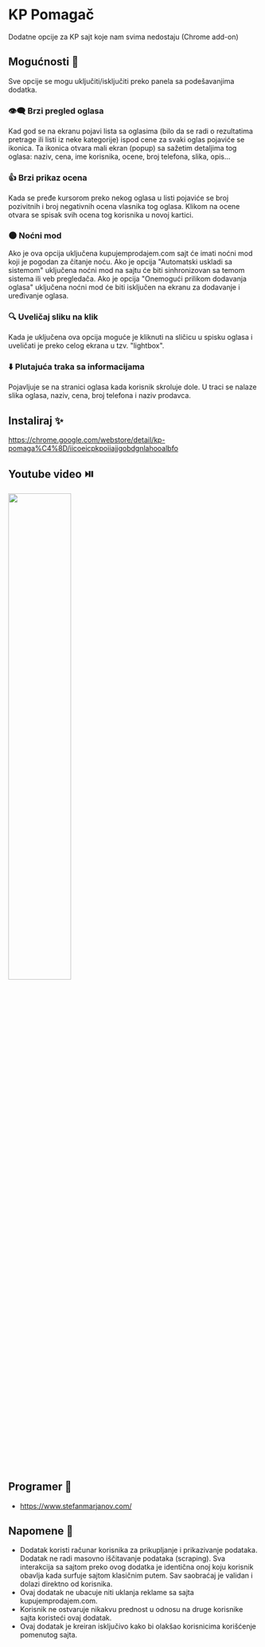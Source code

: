 # KP Pomagač
Dodatne opcije za KP sajt koje nam svima nedostaju (Chrome add-on)

## Mogućnosti :cake:
Sve opcije se mogu uključiti/isključiti preko panela sa podešavanjima dodatka.
### :eye_speech_bubble: Brzi pregled oglasa
Kad god se na ekranu pojavi lista sa oglasima (bilo da se radi o rezultatima pretrage ili listi iz neke kategorije) ispod cene za svaki oglas pojaviće se ikonica. Ta ikonica otvara mali ekran (popup) sa sažetim detaljima tog oglasa: naziv, cena, ime korisnika, ocene, broj telefona, slika, opis...
### :thumbsup: Brzi prikaz ocena
Kada se pređe kursorom preko nekog oglasa u listi pojaviće se broj pozivitnih i broj negativnih ocena vlasnika tog oglasa. Klikom na ocene otvara se spisak svih ocena tog korisnika u novoj kartici.
### :new_moon: Noćni mod
Ako je ova opcija uključena kupujemprodajem.com sajt će imati noćni mod koji je pogodan za čitanje noću. Ako je opcija "Automatski uskladi sa sistemom" uključena noćni mod na sajtu će biti sinhronizovan sa temom sistema ili veb pregledača. Ako je opcija "Onemogući prilikom dodavanja oglasa" uključena noćni mod će biti isključen na ekranu za dodavanje i uređivanje oglasa.
### :mag: Uveličaj sliku na klik
Kada je uključena ova opcija moguće je kliknuti na sličicu u spisku oglasa i uveličati je preko celog ekrana u tzv. "lightbox".
### :arrow_down: Plutajuća traka sa informacijama
Pojavljuje se na stranici oglasa kada korisnik skroluje dole. U traci se nalaze slika oglasa, naziv, cena, broj telefona i naziv prodavca.

## Instaliraj :sparkles:
https://chrome.google.com/webstore/detail/kp-pomaga%C4%8D/iicoeicpkpoiiajjgobdgnlahooalbfo

## Youtube video :play_or_pause_button:
[<img src="https://img.youtube.com/vi/3sPQS_QIwUk/maxresdefault.jpg" width="50%">](https://www.youtube.com/watch?v=3sPQS_QIwUk "Prikaz dodatka")

## Programer :wave:
- https://www.stefanmarjanov.com/

## Napomene :thought_balloon:
- Dodatak koristi računar korisnika za prikupljanje i prikazivanje podataka. Dodatak ne radi masovno iščitavanje podataka (scraping). Sva interakcija sa sajtom preko ovog dodatka je identična onoj koju korisnik obavlja kada surfuje sajtom klasičnim putem. Sav saobraćaj je validan i dolazi direktno od korisnika.
- Ovaj dodatak ne ubacuje niti uklanja reklame sa sajta kupujemprodajem.com.
- Korisnik ne ostvaruje nikakvu prednost u odnosu na druge korisnike sajta koristeći ovaj dodatak.
- Ovaj dodatak je kreiran isključivo kako bi olakšao korisnicima korišćenje pomenutog sajta.
